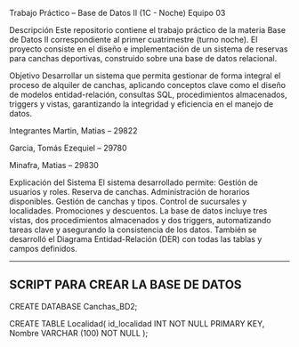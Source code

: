 Trabajo Práctico – Base de Datos II (1C - Noche)
Equipo 03

Descripción
Este repositorio contiene el trabajo práctico de la materia Base de Datos II correspondiente al primer cuatrimestre (turno noche). El proyecto consiste en el diseño e implementación de un sistema de reservas para canchas deportivas, construido sobre una base de datos relacional.

Objetivo
Desarrollar un sistema que permita gestionar de forma integral el proceso de alquiler de canchas, aplicando conceptos clave como el diseño de modelos entidad-relación, consultas SQL, procedimientos almacenados, triggers y vistas, garantizando la integridad y eficiencia en el manejo de datos.

Integrantes
Martin, Matias – 29822

Garcia, Tomás Ezequiel – 29780

Minafra, Matias – 29830

Explicación del Sistema
El sistema desarrollado permite:
Gestión de usuarios y roles.
Reserva de canchas.
Administración de horarios disponibles.
Gestión de canchas y tipos.
Control de sucursales y localidades.
Promociones y descuentos.
La base de datos incluye tres vistas, dos procedimientos almacenados y dos triggers, automatizando tareas clave y asegurando la consistencia de los datos. También se desarrolló el Diagrama Entidad-Relación (DER) con todas las tablas y campos definidos.

-----------------------------------------------------------------
SCRIPT PARA CREAR LA BASE DE DATOS
------------------------------------------------------------------

CREATE DATABASE Canchas_BD2;

CREATE TABLE Localidad(
 id_localidad INT NOT NULL PRIMARY KEY, 
 Nombre VARCHAR (100) NOT NULL
);
 
